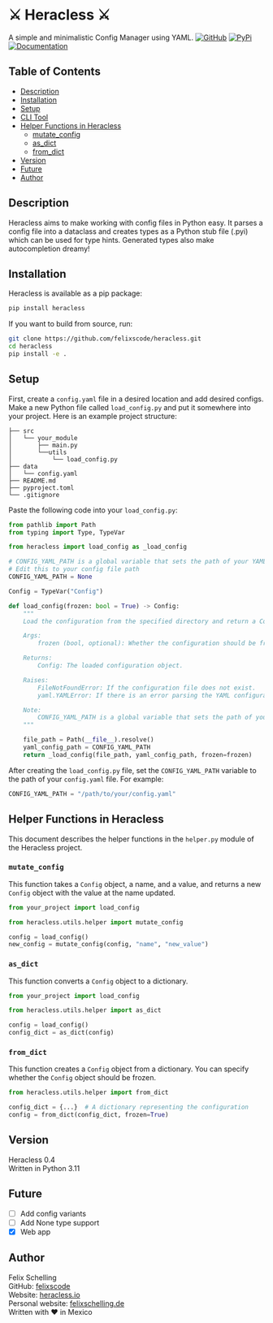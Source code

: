 # ⚔️ Heracless ⚔️

A simple and minimalistic Config Manager using YAML.
[![GitHub](https://img.shields.io/badge/GitHub-Repository-blue?logo=github)](https://github.com/felixscode/heracless)
[![PyPi](https://img.shields.io/badge/PyPi-Package-blue?logo=pypi)](https://pypi.org/project/heracless/)
[![Documentation](https://img.shields.io/badge/Documentation-Read-green?logo=readthedocs)](https://heracless.io/docs)
    

## Table of Contents
- [Description](#description)
- [Installation](#installation)
- [Setup](#setup)
- [CLI Tool](#cli-tool)
- [Helper Functions in Heracless](#helper-functions-in-heracless)
  - [mutate_config](#mutate_config)
  - [as_dict](#as_dict)
  - [from_dict](#from_dict)
- [Version](#version)
- [Future](#future)
- [Author](#author)

## Description

Heracless aims to make working with config files in Python easy. It parses a config file into a dataclass and creates types as a Python stub file (.pyi) which can be used for type hints. Generated types also make autocompletion dreamy!

## Installation

Heracless is available as a pip package:

```bash
pip install heracless
```

If you want to build from source, run:

```bash
git clone https://github.com/felixscode/heracless.git
cd heracless
pip install -e .
```

## Setup

First, create a `config.yaml` file in a desired location and add desired configs. Make a new Python file called `load_config.py` and put it somewhere into your project.
Here is an example project structure:
```
├── src
│   └── your_module
│       ├── main.py
│       └──utils
│           └── load_config.py
├── data
│   └── config.yaml
├── README.md
├── pyproject.toml
└── .gitignore

```


Paste the following code into your `load_config.py`:

```python
from pathlib import Path
from typing import Type, TypeVar

from heracless import load_config as _load_config

# CONFIG_YAML_PATH is a global variable that sets the path of your YAML config file 
# Edit this to your config file path
CONFIG_YAML_PATH = None

Config = TypeVar("Config")

def load_config(frozen: bool = True) -> Config:
    """
    Load the configuration from the specified directory and return a Config object.

    Args:
        frozen (bool, optional): Whether the configuration should be frozen. Defaults to True.

    Returns:
        Config: The loaded configuration object.

    Raises:
        FileNotFoundError: If the configuration file does not exist.
        yaml.YAMLError: If there is an error parsing the YAML configuration file.

    Note:
        CONFIG_YAML_PATH is a global variable that sets the path of your YAML config file.
    """

    file_path = Path(__file__).resolve()
    yaml_config_path = CONFIG_YAML_PATH
    return _load_config(file_path, yaml_config_path, frozen=frozen)
```

After creating the `load_config.py` file, set the `CONFIG_YAML_PATH` variable to the path of your `config.yaml` file. For example:

```python
CONFIG_YAML_PATH = "/path/to/your/config.yaml"
```


## Helper Functions in Heracless

This document describes the helper functions in the `helper.py` module of the Heracless project.

### `mutate_config`

This function takes a `Config` object, a name, and a value, and returns a new `Config` object with the value at the name updated.

```python
from your_project import load_config

from heracless.utils.helper import mutate_config

config = load_config()
new_config = mutate_config(config, "name", "new_value")
```

### `as_dict`

This function converts a `Config` object to a dictionary.

```python
from your_project import load_config

from heracless.utils.helper import as_dict

config = load_config()
config_dict = as_dict(config)
```

### `from_dict`

This function creates a `Config` object from a dictionary. You can specify whether the `Config` object should be frozen.

```python
from heracless.utils.helper import from_dict

config_dict = {...}  # A dictionary representing the configuration
config = from_dict(config_dict, frozen=True)
```

## Version

Heracless 0.4 <br>
Written in Python 3.11

## Future

- [ ] Add config variants
- [ ] Add None type support
- [x] Web app

## Author

Felix Schelling<br>
GitHub: [felixscode](https://github.com/felixscode)<br>
Website: [heracless.io](https://heracless.io)<br>
Personal website: [felixschelling.de](https://felixschelling.de)<br>
Written with ❤️ in Mexico


